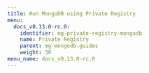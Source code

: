 ```yaml
---
title: Run MongoDB using Private Registry
menu:
  docs_v0.13.0-rc.0:
    identifier: mg-private-registry-mongodb
    name: Private Registry
    parent: mg-mongodb-guides
    weight: 30
menu_name: docs_v0.13.0-rc.0
---
```

